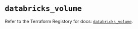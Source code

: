 # `databricks_volume`

Refer to the Terraform Registory for docs: [`databricks_volume`](https://registry.terraform.io/providers/databricks/databricks/1.31.1/docs/resources/volume).
